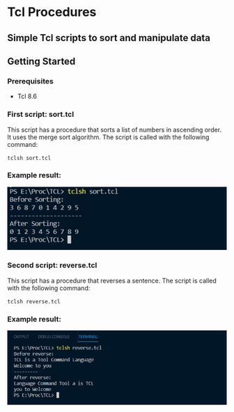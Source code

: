 # Tcl Procedures
## Simple Tcl scripts to sort and manipulate data
## Getting Started
### Prerequisites
* Tcl 8.6

### First script: sort.tcl
This script has a procedure that sorts a list of numbers in ascending order. It uses the merge sort algorithm. The script is called with the following command:
```
tclsh sort.tcl
```
### Example result:
![sort result](2.png)


### Second script: reverse.tcl

This script has a procedure that reverses a sentence. The script is called with the following command:
```
tclsh reverse.tcl
```
### Example result:
![reverse result](1.png)
